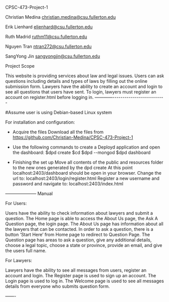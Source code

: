 CPSC-473-Project-1

Christian Medina christian.medina@csu.fullerton.edu

Erik Lienhard elienhard@csu.fullerton.edu

Ruth Madrid ruthm11@csu.fullerton.edu

Nguyen Tran ntran272@csu.fullerton.edu

SangYong Jin sangyongjin@csu.fullerton.edu


Project Scope

This website is providing services about law and legal issues. Users can ask questions
including details and types of laws by filling out the online submission form.
Lawyers have the ability to create an account and login to see all questions that users have sent.
To login, lawyers must register an account on register.html before logging in.
————--------------------------

#Assume user is using Debian-based Linux system

For installation and configuration:

- Acquire the files
Download all the files from https://github.com/Christian-Medina/CPSC-473-Project-1

- Use the following commands to create a Deployd application and open the dashboard:
$dpd create <name>
$cd <name>
$dpd --mongod <path to mongod.exe>
$dpd dashboard

- Finishing the set up
Move all contents of the public and resources folder to the new ones generated by the dpd create
At this point localhost:2403/dashboard should be open in your browser.
Change the url to: localhost:2403/login/register.html
Register a new username and password and navigate to: localhost:2403/index.html

———————
Manual

For Users:

Users have the ability to check information about lawyers and submit a question. 
The Home page is able to access the About Us page, the Ask A Question page, the login page.
The About Us page has information about all the lawyers that can be contacted.
In order to ask a question, there is a button ‘Start Here’ from Home page to redirect to Question Page.
The Question page has areas to ask a question, give any additional details, choose a legal topic, choose a state or province, provide an email, and give the users full name.

For Lawyers:

Lawyers have the ability to see all messages from users, register an account and login.
The Register page is used to sign up an account.
The Login page is used to log in.
The Welcome page is used to see all messages details from everyone who submits question form.

——-
